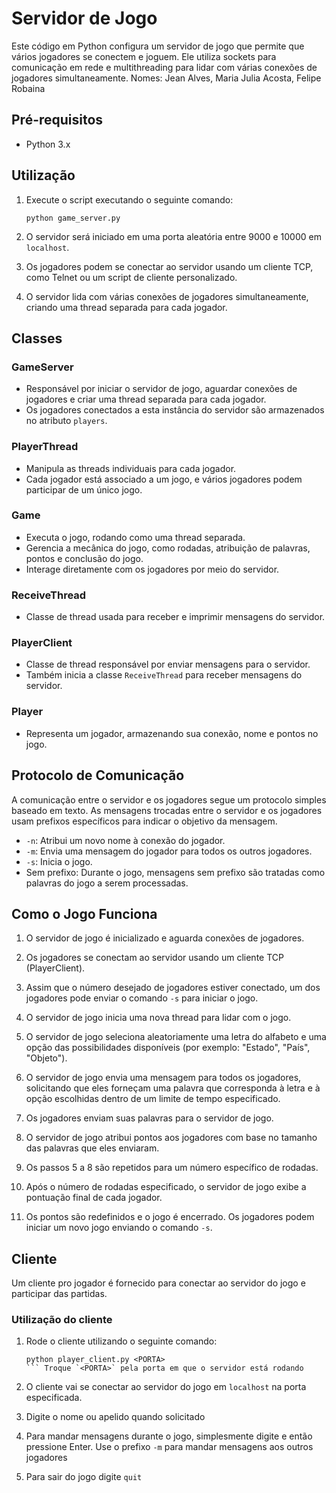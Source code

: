 # Servidor de Jogo

Este código em Python configura um servidor de jogo que permite que vários jogadores se conectem e joguem. Ele utiliza sockets para comunicação em rede e multithreading para lidar com várias conexões de jogadores simultaneamente.
Nomes: Jean Alves, Maria Julia Acosta, Felipe Robaina

## Pré-requisitos

- Python 3.x

## Utilização

1. Execute o script executando o seguinte comando:

   ```shell
   python game_server.py
   ```

2. O servidor será iniciado em uma porta aleatória entre 9000 e 10000 em `localhost`.

3. Os jogadores podem se conectar ao servidor usando um cliente TCP, como Telnet ou um script de cliente personalizado.

4. O servidor lida com várias conexões de jogadores simultaneamente, criando uma thread separada para cada jogador.

## Classes

### GameServer

- Responsável por iniciar o servidor de jogo, aguardar conexões de jogadores e criar uma thread separada para cada jogador.
- Os jogadores conectados a esta instância do servidor são armazenados no atributo `players`.

### PlayerThread

- Manipula as threads individuais para cada jogador.
- Cada jogador está associado a um jogo, e vários jogadores podem participar de um único jogo.

### Game

- Executa o jogo, rodando como uma thread separada.
- Gerencia a mecânica do jogo, como rodadas, atribuição de palavras, pontos e conclusão do jogo.
- Interage diretamente com os jogadores por meio do servidor.

### ReceiveThread

- Classe de thread usada para receber e imprimir mensagens do servidor.

### PlayerClient

- Classe de thread responsável por enviar mensagens para o servidor.
- Também inicia a classe `ReceiveThread` para receber mensagens do servidor.

### Player

- Representa um jogador, armazenando sua conexão, nome e pontos no jogo.

## Protocolo de Comunicação

A comunicação entre o servidor e os jogadores segue um protocolo simples baseado em texto. As mensagens trocadas entre o servidor e os jogadores usam prefixos específicos para indicar o objetivo da mensagem.

- `-n`: Atribui um novo nome à conexão do jogador.
- `-m`: Envia uma mensagem do jogador para todos os outros jogadores.
- `-s`: Inicia o jogo.
- Sem prefixo: Durante o jogo, mensagens sem prefixo são tratadas como palavras do jogo a serem processadas.

## Como o Jogo Funciona

1. O servidor de jogo é inicializado e aguarda conexões de jogadores.

2. Os jogadores se conectam ao servidor usando um cliente TCP (PlayerClient).

3. Assim que o número desejado de jogadores estiver conectado, um dos jogadores pode enviar o comando `-s` para iniciar o jogo.

4. O servidor de jogo inicia uma nova thread para lidar com o jogo.

5. O servidor de jogo seleciona aleatoriamente uma letra do alfabeto e uma opção das possibilidades disponíveis (por exemplo: "Estado", "País", "Objeto").

6. O servidor de jogo envia uma mensagem para todos os jogadores, solicitando que eles forneçam uma palavra que corresponda à letra e à opção escolhidas dentro de um limite de tempo especificado.

7. Os jogadores enviam suas palavras para o servidor de jogo.

8. O servidor de jogo atribui pontos aos jogadores com base no tamanho das palavras que eles enviaram.

9. Os passos 5 a 8 são repetidos para um número específico de rodadas.

10. Após o número de rodadas especificado, o servidor de jogo exibe a pontuação final de cada jogador.

11. Os pontos são redefinidos e o jogo é encerrado. Os jogadores podem iniciar um novo jogo enviando o comando `-s`.

## Cliente

Um cliente pro jogador é fornecido para conectar ao servidor do jogo e participar das partidas.

### Utilização do cliente

1. Rode o cliente utilizando o seguinte comando:

    ```Shell
    python player_client.py <PORTA>
    ``` Troque `<PORTA>` pela porta em que o servidor está rodando

2. O cliente vai se conectar ao servidor do jogo em `localhost` na porta especificada.

3. Digite o nome ou apelido quando solicitado
4. Para mandar mensagens durante o jogo, simplesmente digite e então pressione Enter. Use o prefixo `-m` para mandar mensagens aos outros jogadores
5. Para sair do jogo digite `quit`
